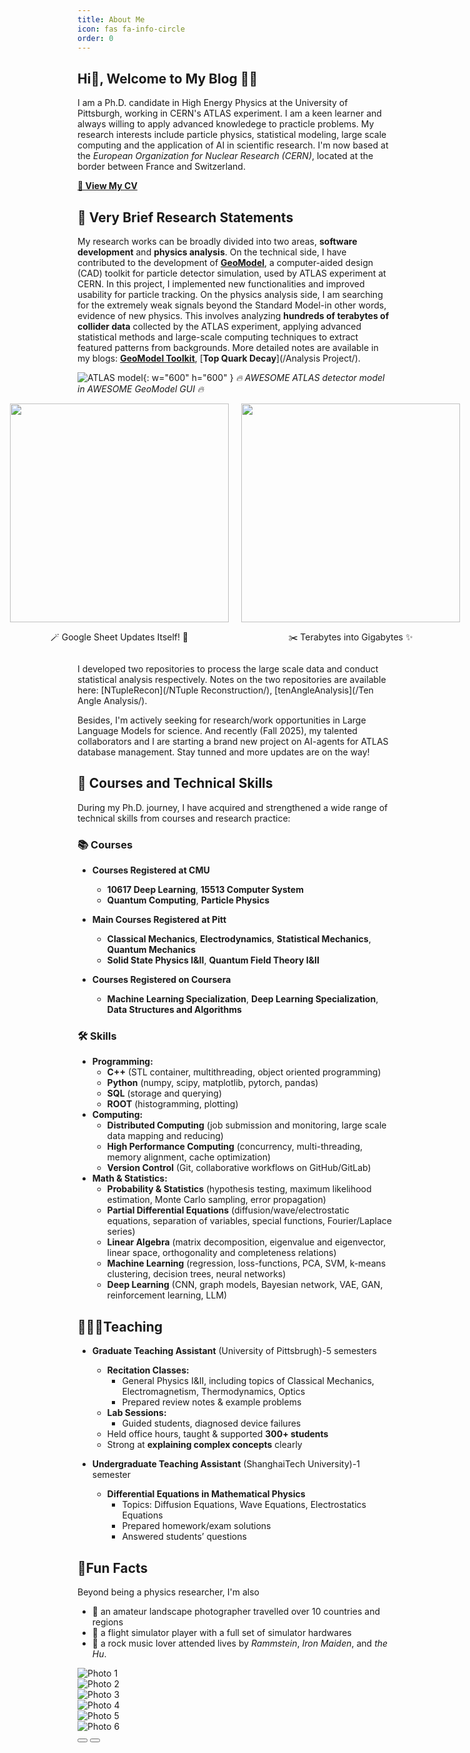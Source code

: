 ```yaml
---
title: About Me
icon: fas fa-info-circle
order: 0
---
```


## Hi👋, Welcome to My Blog 🥂🎉

I am a Ph.D. candidate in High Energy Physics at the University of Pittsburgh, working in CERN's ATLAS experiment. I am a keen learner and always willing to apply advanced knowledege to practicle problems. My research interests include particle physics, statistical modeling, large scale computing and the application of AI in scientific research. I'm now based at the *European Organization for Nuclear Research (CERN)*, located at the border between France and Switzerland.

[**📄 View My CV**](/assets/files/RuiResume.pdf)

## 🔬 Very Brief Research Statements

My research works can be broadly divided into two areas, **software development** and **physics analysis**. On the technical side, I have contributed to the development of [**GeoModel**](https://geomodel.web.cern.ch/home/), a computer-aided design (CAD) toolkit for particle detector simulation, used by ATLAS experiment at CERN. In this project, I implemented new functionalities and improved usability for particle tracking. On the physics analysis side, I am searching for the extremely weak signals beyond the Standard Model-in other words, evidence of new physics. This involves analyzing **hundreds of terabytes of collider data** collected by the ATLAS experiment, applying advanced statistical methods and large-scale computing techniques to extract featured patterns from backgrounds. More detailed notes are available in my blogs: [**GeoModel Toolkit**](/GeoModel/), [**Top Quark Decay**](/Analysis Project/).

![ATLAS model](/assets/img/PostImages/ATLASmodel.gif){: w="600" h="600" }
_🔥 AWESOME ATLAS detector model in AWESOME GeoModel GUI 🔥_

<div style="display: flex; justify-content: center; gap: 20px;">

  <div style="text-align: center;">
    <img src="/assets/img/PostImages/datafetch_demo.gif" width="350" height="350">
    <p>🪄 Google Sheet Updates Itself! 🤖</p>
  </div>

  <div style="text-align: center;">
    <img src="/assets/img/PostImages/DataWorkFlow.png" width="350" height="350">
    <p>✂️ Terabytes into Gigabytes ✨</p>
  </div>

</div>

I developed two repositories to process the large scale data and conduct statistical analysis respectively. Notes on the two repositories are available here: [NTupleRecon](/NTuple Reconstruction/), [tenAngleAnalysis](/Ten Angle Analysis/).

Besides, I'm actively seeking for research/work opportunities in Large Language Models for science. And recently (Fall 2025), my talented collaborators and I are starting a brand new project on AI-agents for ATLAS database management. Stay tunned and more updates are on the way!

## 🧐 Courses and Technical Skills
During my Ph.D. journey, I have acquired and strengthened a wide range of technical skills from courses and research practice:
### 📚 Courses
- **Courses Registered at CMU**
    - **10617 Deep Learning**, **15513 Computer System**
    - **Quantum Computing**, **Particle Physics**

- **Main Courses Registered at Pitt**
    - **Classical Mechanics**, **Electrodynamics**, **Statistical Mechanics**, **Quantum Mechanics**
    - **Solid State Physics I&II**, **Quantum Field Theory I&II**

- **Courses Registered on Coursera**
    - **Machine Learning Specialization**, **Deep Learning Specialization**, **Data Structures and Algorithms**

### 🛠️ Skills 
- **Programming:** 
    - **C++** (STL container, multithreading, object oriented programming)
    - **Python** (numpy, scipy, matplotlib, pytorch, pandas)
    - **SQL** (storage and querying)
    - **ROOT** (histogramming, plotting)
- **Computing:**
    - **Distributed Computing** (job submission and monitoring, large scale data mapping and reducing)
    - **High Performance Computing** (concurrency, multi-threading, memory alignment, cache optimization)
    - **Version Control** (Git, collaborative workflows on GitHub/GitLab)
- **Math & Statistics:**
    - **Probability & Statistics** (hypothesis testing, maximum likelihood estimation, Monte Carlo sampling, error propagation)
    - **Partial Differential Equations** (diffusion/wave/electrostatic equations, separation of variables, special functions, Fourier/Laplace series)
    - **Linear Algebra** (matrix decomposition, eigenvalue and eigenvector, linear space, orthogonality and completeness relations)
    - **Machine Learning** (regression, loss-functions, PCA, SVM, k-means clustering, decision trees, neural networks)
    - **Deep Learning** (CNN, graph models, Bayesian network, VAE, GAN, reinforcement learning, LLM)

## 👨‍🏫📖Teaching
- **Graduate Teaching Assistant** (University of Pittsbrugh)-5 semesters
    - **Recitation Classes:** 
        - General Physics I&II, including topics of Classical Mechanics, Electromagnetism, Thermodynamics, Optics
        - Prepared review notes & example problems
    - **Lab Sessions:** 
        - Guided students, diagnosed device failures
    - Held office hours, taught & supported **300+ students**
    - Strong at **explaining complex concepts** clearly

- **Undergraduate Teaching Assistant** (ShanghaiTech University)-1 semester
    - **Differential Equations in Mathematical Physics**
        - Topics: Diffusion Equations, Wave Equations, Electrostatics Equations
        - Prepared homework/exam solutions
        - Answered students’ questions

## 🌟Fun Facts
Beyond being a physics researcher, I'm also 
- 📸 an amateur landscape photographer travelled over 10 countries and regions
- 🛫 a flight simulator player with a full set of simulator hardwares
- 🤘 a rock music lover attended lives by *Rammstein*, *Iron Maiden*, and *the Hu*.

<div id="photoCarousel" class="carousel slide" data-bs-ride="carousel">
  <div class="carousel-inner">
    <div class="carousel-item active">
      <img src="/assets/img/Photography/Scottland.jpeg" class="d-block w-100" alt="Photo 1">
    </div>
    <div class="carousel-item">
      <img src="/assets/img/Photography/Castle.jpeg" class="d-block w-100" alt="Photo 2">
    </div>
    <div class="carousel-item">
      <img src="/assets/img/Photography/Florance.jpeg" class="d-block w-100" alt="Photo 3">
    </div>
    <div class="carousel-item">
      <img src="/assets/img/Photography/Paris.jpeg" class="d-block w-100" alt="Photo 4">
    </div>
    <div class="carousel-item">
      <img src="/assets/img/Photography/Chamonix.jpeg" class="d-block w-100" alt="Photo 5">
    </div>
    <div class="carousel-item">
      <img src="/assets/img/Photography/HongKong.jpeg" class="d-block w-100" alt="Photo 6">
    </div>
  </div>
  <button class="carousel-control-prev" type="button" data-bs-target="#photoCarousel" data-bs-slide="prev">
    <span class="carousel-control-prev-icon"></span>
  </button>
  <button class="carousel-control-next" type="button" data-bs-target="#photoCarousel" data-bs-slide="next">
    <span class="carousel-control-next-icon"></span>
  </button>
</div>